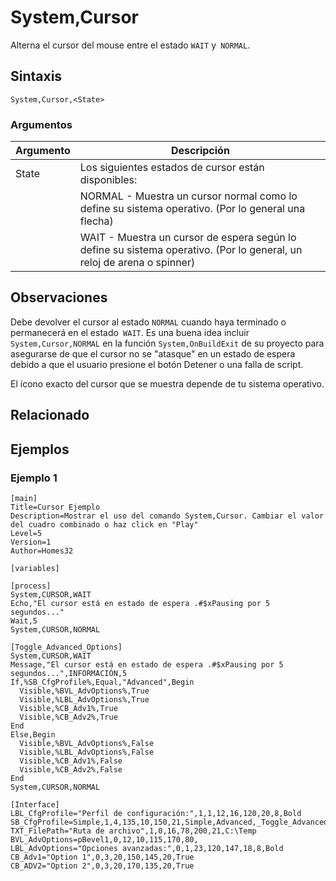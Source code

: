 # System,Cursor

Alterna el cursor del mouse entre el estado `WAIT` y` NORMAL`.

## Sintaxis

```pebakery
System,Cursor,<State>
```

### Argumentos

| Argumento | Descripción |
| --- | --- |
| State | Los siguientes estados de cursor están disponibles: |
|| NORMAL - Muestra un cursor normal como lo define su sistema operativo. (Por lo general una flecha) |
|| WAIT - Muestra un cursor de espera según lo define su sistema operativo. (Por lo general, un reloj de arena o spinner) |

## Observaciones

Debe devolver el cursor al estado `NORMAL` cuando haya terminado o permanecerá en el estado` WAIT`. Es una buena idea incluir `System,Cursor,NORMAL` en la función `System,OnBuildExit` de su proyecto para asegurarse de que el cursor no se "atasque" en un estado de espera debido a que el usuario presione el botón Detener o una falla de script.

El ícono exacto del cursor que se muestra depende de tu sistema operativo.

## Relacionado

## Ejemplos

### Ejemplo 1

```pebakery
[main]
Title=Cursor Ejemplo
Description=Mostrar el uso del comando System,Cursor. Cambiar el valor del cuadro combinado o haz click en "Play"
Level=5
Version=1
Author=Homes32

[variables]

[process]
System,CURSOR,WAIT
Echo,"El cursor está en estado de espera .#$xPausing por 5 segundos..."
Wait,5
System,CURSOR,NORMAL

[Toggle_Advanced_Options]
System,CURSOR,WAIT
Message,"El cursor está en estado de espera .#$xPausing por 5 segundos...",INFORMACIÓN,5
If,%SB_CfgProfile%,Equal,"Advanced",Begin
  Visible,%BVL_AdvOptions%,True
  Visible,%LBL_AdvOptions%,True
  Visible,%CB_Adv1%,True
  Visible,%CB_Adv2%,True
End
Else,Begin
  Visible,%BVL_AdvOptions%,False
  Visible,%LBL_AdvOptions%,False
  Visible,%CB_Adv1%,False
  Visible,%CB_Adv2%,False
End
System,CURSOR,NORMAL

[Interface]
LBL_CfgProfile="Perfil de configuración:",1,1,12,16,120,20,8,Bold
SB_CfgProfile=Simple,1,4,135,10,150,21,Simple,Advanced,_Toggle_Advanced_Options_,True
TXT_FilePath="Ruta de archivo",1,0,16,78,200,21,C:\Temp
BVL_AdvOptions=pBevel1,0,12,10,115,170,80,
LBL_AdvOptions="Opciones avanzadas:",0,1,23,120,147,18,8,Bold
CB_Adv1="Option 1",0,3,20,150,145,20,True
CB_ADV2="Option 2",0,3,20,170,135,20,True
```
